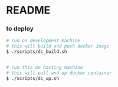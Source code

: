 # README


### to deploy

```bash
# run on development machine
# this will build and push docker image
$ ./scripts/dc_build.sh


# run this on hosting machine
# this will pull and up docker container
$ ./scripts/dc_up.sh
```
